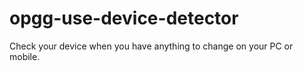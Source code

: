 # opgg-use-device-detector
Check your device when you have anything to change on your PC or mobile.
